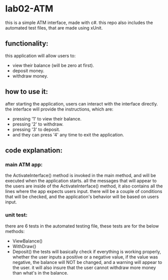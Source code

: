 # lab02-ATM
this is a simple ATM interface, made with c#. this repo also includes the automated test files, that are made using xUnit. 

## functionality:
this application will allow users to:
- view their balance (will be zero at first).
- deposit money.
- withdraw money.

## how to use it:
after starting the application, users can interact with the interface directly.
the interface will provide the instructions, which are:
- pressing '1' to view their balance.
- pressing '2' to withdraw.
- pressing '3' to deposit.
- and they can press '4' any time to exit the application.

## code explanation:
### main ATM app:
the ActivateInterface() method is invoked in the main method, and will be executed when the application starts.
all the messages that will appear to the users are inside of the ActivateInterface() method, it also contains all the lines where the app expects users input.
there will be a couple of conditions that will be checked, and the application's behavior will be based on users input.
### unit test:
there are 6 tests in the automated testing file, these tests are for the below methods:
- ViewBalance()
- WithDraw()
- Deposit()
the tests will basically check if everything is working properly, whether the user inputs a positive or a negative value, if the value was negative, the balance will NOT be changed, and a warning will appear to the user. it will also insure that the user cannot withdraw more money than what's in the balance.

